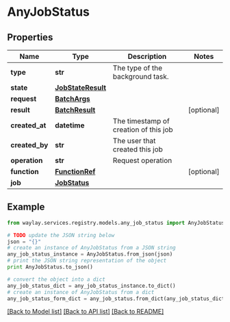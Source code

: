 # AnyJobStatus


## Properties

Name | Type | Description | Notes
------------ | ------------- | ------------- | -------------
**type** | **str** | The type of the background task. | 
**state** | [**JobStateResult**](JobStateResult.md) |  | 
**request** | [**BatchArgs**](BatchArgs.md) |  | 
**result** | [**BatchResult**](BatchResult.md) |  | [optional] 
**created_at** | **datetime** | The timestamp of creation of this job | 
**created_by** | **str** | The user that created this job | 
**operation** | **str** | Request operation | 
**function** | [**FunctionRef**](FunctionRef.md) |  | [optional] 
**job** | [**JobStatus**](JobStatus.md) |  | 

## Example

```python
from waylay.services.registry.models.any_job_status import AnyJobStatus

# TODO update the JSON string below
json = "{}"
# create an instance of AnyJobStatus from a JSON string
any_job_status_instance = AnyJobStatus.from_json(json)
# print the JSON string representation of the object
print AnyJobStatus.to_json()

# convert the object into a dict
any_job_status_dict = any_job_status_instance.to_dict()
# create an instance of AnyJobStatus from a dict
any_job_status_form_dict = any_job_status.from_dict(any_job_status_dict)
```
[[Back to Model list]](../README.md#documentation-for-models) [[Back to API list]](../README.md#documentation-for-api-endpoints) [[Back to README]](../README.md)


